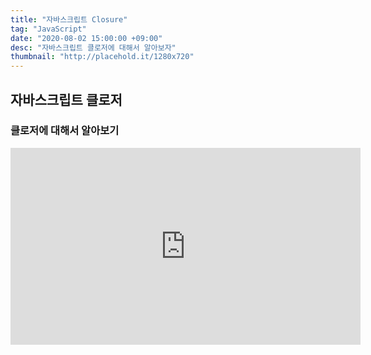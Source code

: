 ```yaml
---
title: "자바스크립트 Closure"
tag: "JavaScript"
date: "2020-08-02 15:00:00 +09:00"
desc: "자바스크립트 클로저에 대해서 알아보자"
thumbnail: "http://placehold.it/1280x720"
---
```


## 자바스크립트 클로저

### 클로저에 대해서 알아보기

<iframe width="560" height="315" src="https://www.youtube.com/embed/4n0xNbfJLR8" frameborder="0" allowfullscreen></iframe>

